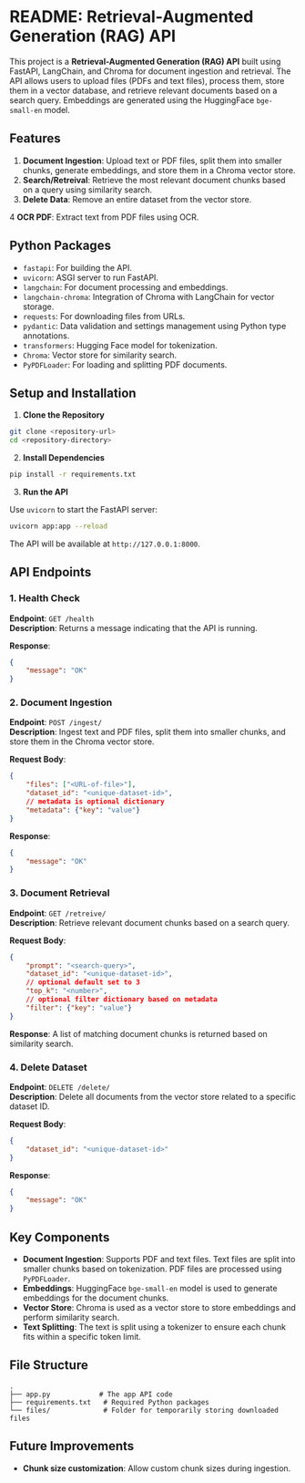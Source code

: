 # README: Retrieval-Augmented Generation (RAG) API

This project is a **Retrieval-Augmented Generation (RAG) API** built using FastAPI, LangChain, and Chroma for document ingestion and retrieval. The API allows users to upload files (PDFs and text files), process them, store them in a vector database, and retrieve relevant documents based on a search query. Embeddings are generated using the HuggingFace `bge-small-en` model.

## Features
1. **Document Ingestion**: Upload text or PDF files, split them into smaller chunks, generate embeddings, and store them in a Chroma vector store.
2. **Search/Retreival**: Retrieve the most relevant document chunks based on a query using similarity search.
3. **Delete Data**: Remove an entire dataset from the vector store.

4 **OCR PDF**: Extract text from PDF files using OCR.

## Python Packages
- `fastapi`: For building the API.
- `uvicorn`: ASGI server to run FastAPI.
- `langchain`: For document processing and embeddings.
- `langchain-chroma`: Integration of Chroma with LangChain for vector storage.
- `requests`: For downloading files from URLs.
- `pydantic`: Data validation and settings management using Python type annotations.
- `transformers`: Hugging Face model for tokenization.
- `Chroma`: Vector store for similarity search.
- `PyPDFLoader`: For loading and splitting PDF documents.

## Setup and Installation

1. **Clone the Repository**

```bash
git clone <repository-url>
cd <repository-directory>
```

2. **Install Dependencies**

```bash
pip install -r requirements.txt
```

3. **Run the API**

Use `uvicorn` to start the FastAPI server:

```bash
uvicorn app:app --reload
```

The API will be available at `http://127.0.0.1:8000`.

## API Endpoints

### 1. Health Check
**Endpoint**: `GET /health`  
**Description**: Returns a message indicating that the API is running.  

**Response**:
```json
{
    "message": "OK"
}
```

### 2. Document Ingestion
**Endpoint**: `POST /ingest/`  
**Description**: Ingest text and PDF files, split them into smaller chunks, and store them in the Chroma vector store.  

**Request Body**:
```json
{
    "files": ["<URL-of-file>"],
    "dataset_id": "<unique-dataset-id>",
    // metadata is optional dictionary
    "metadata": {"key": "value"}
}
```

**Response**:
```json
{
    "message": "OK"
}
```

### 3. Document Retrieval
**Endpoint**: `GET /retreive/`  
**Description**: Retrieve relevant document chunks based on a search query.  

**Request Body**:
```json
{
    "prompt": "<search-query>",
    "dataset_id": "<unique-dataset-id>",
    // optional default set to 3
    "top_k": "<number>",
    // optional filter dictionary based on metadata
    "filter": {"key": "value"}
}
```

**Response**:
A list of matching document chunks is returned based on similarity search.

### 4. Delete Dataset
**Endpoint**: `DELETE /delete/`  
**Description**: Delete all documents from the vector store related to a specific dataset ID.

**Request Body**:
```json
{
    "dataset_id": "<unique-dataset-id>"
}
```

**Response**:
```json
{
    "message": "OK"
}
```

## Key Components

- **Document Ingestion**: Supports PDF and text files. Text files are split into smaller chunks based on tokenization. PDF files are processed using `PyPDFLoader`.
- **Embeddings**: HuggingFace `bge-small-en` model is used to generate embeddings for the document chunks.
- **Vector Store**: Chroma is used as a vector store to store embeddings and perform similarity search.
- **Text Splitting**: The text is split using a tokenizer to ensure each chunk fits within a specific token limit.

## File Structure

```
.
├── app.py            # The app API code
├── requirements.txt   # Required Python packages
└── files/             # Folder for temporarily storing downloaded files
```

## Future Improvements

- **Chunk size customization**: Allow custom chunk sizes during ingestion.
